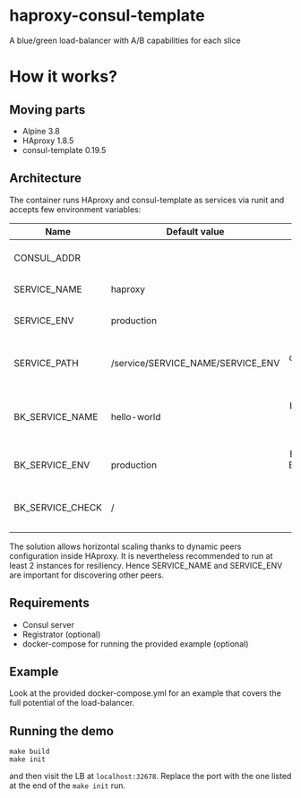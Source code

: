 # haproxy-consul-template

A blue/green load-balancer with A/B capabilities for each slice

# How it works?

## Moving parts

* Alpine 3.8
* HAproxy 1.8.5
* consul-template 0.19.5

## Architecture

The container runs HAproxy and consul-template as services via runit and accepts
few environment variables:

| Name | Default value | Description |
|------|---------------|:-----------:|
| CONSUL_ADDR |   | The location of the Consul server (IP:port) |
| SERVICE_NAME | haproxy | The name of the service |
| SERVICE_ENV | production | The environment this load-balancer belongs to |
| SERVICE_PATH | /service/SERVICE_NAME/SERVICE_ENV | The path to the configuration of the load-balancer inside Consul |
| BK_SERVICE_NAME | hello-world | The name of the backend service as found in Consul that this load-balancer exposes |
| BK_SERVICE_ENV | production | Environment where BK_SERVICE_NAME runs |
| BK_SERVICE_CHECK | / | HAproxy will send regular HEAD requests to this destination |

The solution allows horizontal scaling thanks to dynamic peers configuration inside HAproxy. It is nevertheless recommended to run at least 2 instances for resiliency. Hence SERVICE_NAME and SERVICE_ENV are important for discovering other peers.

## Requirements

* Consul server
* Registrator (optional)
* docker-compose for running the provided example (optional)

## Example

Look at the provided docker-compose.yml for an example that covers the full potential of the load-balancer.

## Running the demo

```
make build
make init
```
and then visit the LB at ```localhost:32678```. Replace the port with the one listed at the end of the ```make init``` run.
